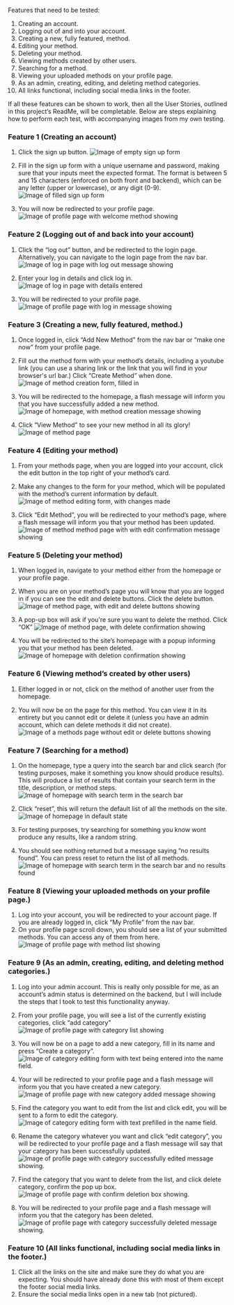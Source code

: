 Features that need to be tested: 
1. Creating an account.
1. Logging out of and into your account.
1. Creating a new, fully featured, method.
1. Editing your method.
1. Deleting your method.
1. Viewing methods created by other users.
1. Searching for a method.
1. Viewing your uploaded methods on your profile page.
1. As an admin, creating, editing, and deleting method categories.
1. All links functional, including social media links in the footer. 

If all these features can be shown to work, then all the User Stories, outlined in this project’s ReadMe, will be completable. Below are steps explaining how to perform each test, with accompanying images from my own testing.

### Feature 1 (Creating an account)
1. Click the sign up button.
![Image of empty sign up form](static/assets/images/testing/f11.png)

1. Fill in the sign up form with a unique username and password, making sure that your inputs meet the expected format. The format is between 5 and 15 characters (enforced on both front and backend), which can be any letter (upper or lowercase), or any digit (0-9).
![Image of filled sign up form](static/assets/images/testing/f12.png)

1. You will now be redirected to your profile page.
![Image of profile page with welcome method showing](static/assets/images/testing/f13.png)

### Feature 2 (Logging out of and back into your account)
1. Click the “log out” button, and be redirected to the login page. Alternatively, you can navigate to the login page from the nav bar.
![Image of log in page with log out message showing](static/assets/images/testing/f21.png)

1. Enter your log in details and click log in.
![Image of log in page with details entered](static/assets/images/testing/f22.png)

1. You will be redirected to your profile page.
![Image of profile page with log in message showing](static/assets/images/testing/f23.png)

### Feature 3 (Creating a new, fully featured, method.)
1. Once logged in, click “Add New Method” from the nav bar or “make one now” from your profile page.

1. Fill out the method form with your method’s details, including a youtube link (you can use a sharing link or the link that you will find in your browser's url bar.) Click “Create Method” when done.
![Image of method creation form, filled in](static/assets/images/testing/f31.png)

1. You will be redirected to the homepage, a flash message will inform you that you have successfully added a new method.
![Image of homepage, with method creation message showing](static/assets/images/testing/f33.png)

1. Click “View Method” to see your new method in all its glory!
![Image of method page](static/assets/images/testing/f34.png)

### Feature 4 (Editing your method)
1. From your methods page, when you are logged into your account, click the edit button in the top right of your method’s card.

1. Make any changes to the form for your method, which will be populated with the method’s current information by default.
![Image of method editing form, with changes made](static/assets/images/testing/f42.png)

1. Click “Edit Method”, you will be redirected to your method’s page, where a flash message will inform you that your method has been updated.
![Image of method method page with with edit confirmation message showing](static/assets/images/testing/f43.png)

### Feature 5 (Deleting your method)
1. When logged in, navigate to your method either from the homepage or your profile page.

1. When you are on your method’s page you will know that you are logged in if you can see the edit and delete buttons. Click the delete button.
![Image of method page, with edit and delete buttons showing](static/assets/images/testing/f52.png)

1. A pop-up box will ask if you're sure you want to delete the method. Click “OK”
![Image of method page, with delete confirmation showing](static/assets/images/testing/f53.png)

1. You will be redirected to the site’s homepage with a popup informing you that your method has been deleted. 
![Image of homepage with deletion confirmation showing](static/assets/images/testing/f54.png)

### Feature 6 (Viewing method’s created by other users)
1. Either logged in or not, click on the method of another user from the homepage.

1. You will now be on the page for this method. You can view it in its entirety but you cannot edit or delete it (unless you have an admin account, which can delete methods it did not create).
![Image of a methods page without edit or delete buttons showing](static/assets/images/testing/f62.png)

### Feature 7 (Searching for a method)
1. On the homepage, type a query into the search bar and click search (for testing purposes, make it something you know should produce results). This will produce a list of results that contain your search term in the title, description, or method steps.
![Image of homepage with search term in the search bar](static/assets/images/testing/f71.png)

1. Click “reset”, this will return the default list of all the methods on the site.
![Image of homepage in default state](static/assets/images/testing/f72.png)

1. For testing purposes, try searching for something you know wont produce any results, like a random string.

1. You should see nothing returned but a message saying “no results found”. You can press reset to return the list of all methods. 
![Image of homepage with search term in the search bar and no results found](static/assets/images/testing/f73.png)

### Feature 8 (Viewing your uploaded methods on your profile page.)

1. Log into your account, you will be redirected to your account page. If you are already logged in, click “My Profile” from the nav bar. 
1. On your profile page scroll down, you should see a list of your submitted methods. You can access any of them from here.
![Image of profile page with method list showing](static/assets/images/testing/f81.png)

### Feature 9 (As an admin, creating, editing, and deleting method categories.)

1. Log into your admin account. This is really only possible for me, as an account’s admin status is determined on the backend, but I will include the steps that I took to test this functionality anyway. 

1. From your profile page, you will see a list of the currently existing categories, click “add category”
![Image of profile page with category list showing](static/assets/images/testing/f92.png)

1. You will now be on a page to add a new category, fill in its name and press “Create a category”.
![Image of category editing form with text being entered into the name field.](static/assets/images/testing/f93.png)

1. Your will be redirected to your profile page and a flash message will inform you that you have created a new category.
![Image of profile page with new category added message showing](static/assets/images/testing/f94.png)

1. Find the category you want to edit from the list and click edit, you will be sent to a form to edit the category.
![Image of category editing form with text prefilled in the name field.](static/assets/images/testing/f95.png)

1. Rename the category whatever you want and click “edit category”, you will be redirected to your profile page and a flash message will say that your category has been successfully updated.
![Image of profile page with category successfully edited message showing.](static/assets/images/testing/f96.png)

1. Find the category that you want to delete from the list, and click delete category, confirm the pop up box.
![Image of profile page with confirm deletion box showing.](static/assets/images/testing/f97.png)

1. You will be redirected to your profile page and a flash message will inform you that the category has been deleted.
![Image of profile page with category successfully deleted message showing.](static/assets/images/testing/f98.png) 

### Feature 10 (All links functional, including social media links in the footer.)

1. Click all the links on the site and make sure they do what you are expecting. You should have already done this with most of them except the footer social media links.
1. Ensure the social media links open in a new tab (not pictured).



<!-- In addition, you should mention in this section how your project looks and works on different browsers and screen sizes. -->

